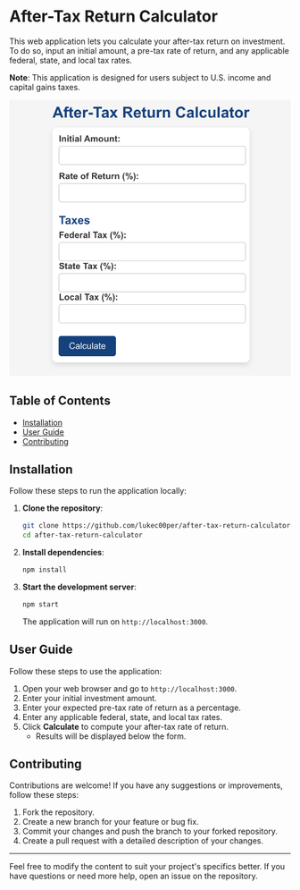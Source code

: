 # After-Tax Return Calculator

This web application lets you calculate your after-tax return on investment. To do so, input an initial amount, a pre-tax rate of return, and any applicable federal, state, and local tax rates.

**Note**: This application is designed for users subject to U.S. income and capital gains taxes.

<img src="public/after-tax-return-calculator.png" alt="After-Tax Return Calculator Screenshot" width="600"/>

## Table of Contents

- [Installation](#installation)
- [User Guide](#user-guide)
- [Contributing](#contributing)

## Installation

Follow these steps to run the application locally:

1. **Clone the repository**:

    ```bash
    git clone https://github.com/lukec00per/after-tax-return-calculator.git
    cd after-tax-return-calculator
    ```

2. **Install dependencies**:

    ```bash
    npm install
    ```

3. **Start the development server**:

    ```bash
    npm start
    ```

    The application will run on `http://localhost:3000`.

## User Guide

Follow these steps to use the application:

1. Open your web browser and go to `http://localhost:3000`.
2. Enter your initial investment amount.
3. Enter your expected pre-tax rate of return as a percentage.
4. Enter any applicable federal, state, and local tax rates.
5. Click **Calculate** to compute your after-tax rate of return.
    - Results will be displayed below the form.

## Contributing

Contributions are welcome! If you have any suggestions or improvements, follow these steps:

1. Fork the repository.
2. Create a new branch for your feature or bug fix.
3. Commit your changes and push the branch to your forked repository.
4. Create a pull request with a detailed description of your changes.

---

Feel free to modify the content to suit your project's specifics better. If you have questions or need more help, open an issue on the repository.
